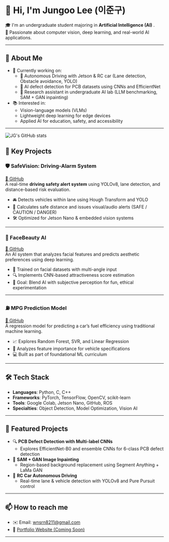 # 👋 Hi, I'm Jungoo Lee (이준구)

🎓 I'm an undergraduate student majoring in **Artificial Intelligence (AI)** .  
🚀 Passionate about computer vision, deep learning, and real-world AI applications.

---

## 🌟 About Me

- 🔭 Currently working on:
  - 🚗 Autonomous Driving with Jetson & RC car (Lane detection, Obstacle avoidance, YOLO)
  - 📌 AI defect detection for PCB datasets using CNNs and EfficientNet
  - 🧠 Research assistant in undergraduate AI lab (LLM benchmarking, SAM + GAN inpainting)
- 📚 Interested in:
  - Vision-language models (VLMs)
  - Lightweight deep learning for edge devices
  - Applied AI for education, safety, and accessibility

---
![JG's GitHub stats](https://github-readme-stats.vercel.app/api?username=2jungoo&theme=dark&show_icons=true)
## 🚀 Key Projects

### 🛡️ SafeVision: Driving-Alarm System
[🔗 GitHub](https://github.com/2jungoo/Driving-Alarm)  
A real-time **driving safety alert system** using YOLOv8, lane detection, and distance-based risk evaluation.  
- 🚘 Detects vehicles within lane using Hough Transform and YOLO  
- 📏 Calculates safe distance and issues visual/audio alerts (SAFE / CAUTION / DANGER)  
- 🛠 Optimized for Jetson Nano & embedded vision systems

---

### 🌸 FaceBeauty AI
[🔗 GitHub](https://github.com/2jungoo/Facebeauty)  
An AI system that analyzes facial features and predicts aesthetic preferences using deep learning.  
- 🧠 Trained on facial datasets with multi-angle input  
- 🔍 Implements CNN-based attractiveness score estimation  
- 🎯 Goal: Blend AI with subjective perception for fun, ethical experimentation

---

### ⛽ MPG Prediction Model
[🔗 GitHub](https://github.com/2jungoo/MPG_Predict1)  
A regression model for predicting a car’s fuel efficiency using traditional machine learning.  
- 📈 Explores Random Forest, SVR, and Linear Regression  
- 🔎 Analyzes feature importance for vehicle specifications  
- 💻 Built as part of foundational ML curriculum

---

## 🛠 Tech Stack

- **Languages**: Python, C, C++  
- **Frameworks**: PyTorch, TensorFlow, OpenCV, scikit-learn  
- **Tools**: Google Colab, Jetson Nano, GitHub, ROS  
- **Specialties**: Object Detection, Model Optimization, Vision AI

---

## 📌 Featured Projects

- 🔍 **PCB Defect Detection with Multi-label CNNs**
  - Explores EfficientNet-B0 and ensemble CNNs for 6-class PCB defect detection
- 🧩 **SAM + GAN Image Inpainting**
  - Region-based background replacement using Segment Anything + LaMa GAN
- 🏁 **RC Car Autonomous Driving**
  - Real-time lane & vehicle detection with YOLOv8 and Pure Pursuit control

---

## 📫 How to reach me

- ✉️ Email: wnsrn8211@gmail.com
- 🔗 [Portfolio Website (Coming Soon)]()  

---


